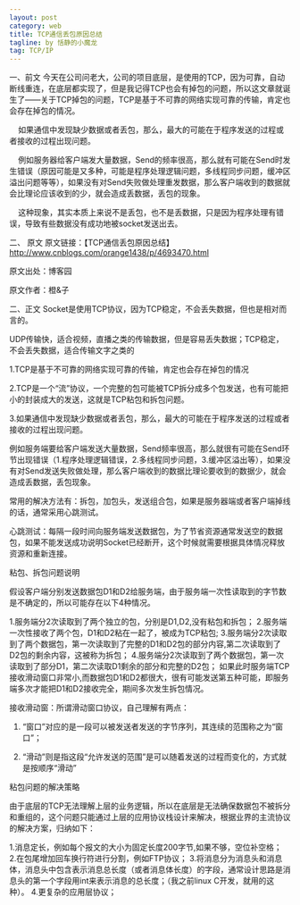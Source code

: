 ```yaml
---
layout: post
category: web
title: TCP通信丢包原因总结
tagline: by 恬静的小魔龙
tag: TCP/IP
---
```


一、前文
今天在公司问老大，公司的项目底层，是使用的TCP，因为可靠，自动断线重连，在底层都实现了，但是我记得TCP也会有掉包的问题，所以这文章就诞生了——关于TCP掉包的问题，TCP是基于不可靠的网络实现可靠的传输，肯定也会存在掉包的情况。

    如果通信中发现缺少数据或者丢包，那么，最大的可能在于程序发送的过程或者接收的过程出现问题。


    例如服务器给客户端发大量数据，Send的频率很高，那么就有可能在Send时发生错误（原因可能是又多种，可能是程序处理逻辑问题，多线程同步问题，缓冲区溢出问题等等），如果没有对Send失败做处理重发数据，那么客户端收到的数据就会比理论应该收到的少，就会造成丢数据，丢包的现象。

    这种现象，其实本质上来说不是丢包，也不是丢数据，只是因为程序处理有错误，导致有些数据没有成功地被socket发送出去。



二、 原文
原文链接：【TCP通信丢包原因总结】http://www.cnblogs.com/orange1438/p/4693470.html

原文出处：博客园

原文作者：橙&子



二、正文
Socket是使用TCP协议，因为TCP稳定，不会丢失数据，但也是相对而言的。



UDP传输快，适合视频，直播之类的传输数据，但是容易丢失数据；TCP稳定，不会丢失数据，适合传输文字之类的



1.TCP是基于不可靠的网络实现可靠的传输，肯定也会存在掉包的情况

2.TCP是一个“流”协议，一个完整的包可能被TCP拆分成多个包发送，也有可能把小的封装成大的发送，这就是TCP粘包和拆包问题。

3.如果通信中发现缺少数据或者丢包，那么，最大的可能在于程序发送的过程或者接收的过程出现问题。 

例如服务端要给客户端发送大量数据，Send频率很高，那么就很有可能在Send环节出现错误（1.程序处理逻辑错误，2.多线程同步问题，3.缓冲区溢出等），如果没有对Send发送失败做处理，那么客户端收到的数据比理论要收到的数据少，就会造成丢数据，丢包现象。

常用的解决方法有：拆包，加包头，发送组合包，如果是服务器端或者客户端掉线的话，通常采用心跳测试。

心跳测试：每隔一段时间向服务端发送数据包，为了节省资源通常发送空的数据包，如果不能发送成功说明Socket已经断开，这个时候就需要根据具体情况释放资源和重新连接。





粘包、拆包问题说明


假设客户端分别发送数据包D1和D2给服务端，由于服务端一次性读取到的字节数是不确定的，所以可能存在以下4种情况。

1.服务端分2次读取到了两个独立的包，分别是D1,D2,没有粘包和拆包；
2.服务端一次性接收了两个包，D1和D2粘在一起了，被成为TCP粘包;
3.服务端分2次读取到了两个数据包，第一次读取到了完整的D1和D2包的部分内容,第二次读取到了D2包的剩余内容，这被称为拆包；
4.服务端分2次读取到了两个数据包，第一次读取到了部分D1，第二次读取D1剩余的部分和完整的D2包；
如果此时服务端TCP接收滑动窗口非常小,而数据包D1和D2都很大，很有可能发送第五种可能，即服务端多次才能把D1和D2接收完全，期间多次发生拆包情况。

接收滑动窗：所谓滑动窗口协议，自己理解有两点：

1. “窗口”对应的是一段可以被发送者发送的字节序列，其连续的范围称之为“窗口”；

2. “滑动”则是指这段“允许发送的范围”是可以随着发送的过程而变化的，方式就是按顺序“滑动”





粘包问题的解决策略


由于底层的TCP无法理解上层的业务逻辑，所以在底层是无法确保数据包不被拆分和重组的，这个问题只能通过上层的应用协议栈设计来解决，根据业界的主流协议的解决方案，归纳如下：

1.消息定长，例如每个报文的大小为固定长度200字节,如果不够，空位补空格；
2.在包尾增加回车换行符进行分割，例如FTP协议；
3.将消息分为消息头和消息体，消息头中包含表示消息总长度（或者消息体长度）的字段，通常设计思路是消息头的第一个字段用int来表示消息的总长度；（我之前linux C开发，就用的这种）。
4.更复杂的应用层协议；




